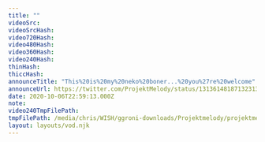 ```yaml
---
title: ""
videoSrc: 
videoSrcHash: 
video720Hash: 
video480Hash: 
video360Hash: 
video240Hash: 
thinHash: 
thiccHash: 
announceTitle: "This%20is%20my%20neko%20boner...%20you%27re%20welcome"
announceUrl: https://twitter.com/ProjektMelody/status/1313614818713231360
date: 2020-10-06T22:59:13.000Z
note: 
video240TmpFilePath: 
tmpFilePath: /media/chris/WISH/ggroni-downloads/Projektmelody/projektmelody_2020-10-06_22-55-47.mkv
layout: layouts/vod.njk
---
```

